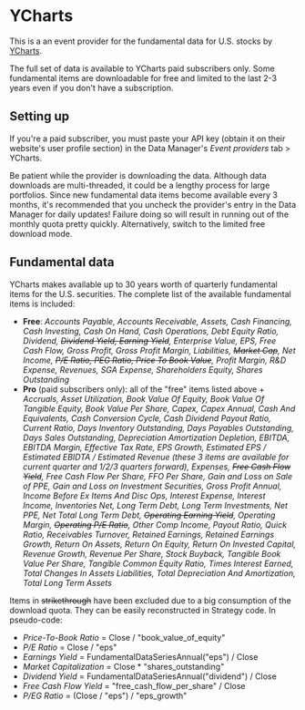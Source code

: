 # YCharts

This is a an event provider for the fundamental data for U.S. stocks by [YCharts](https://www.ycharts.com).

The full set of data is available to YCharts paid subscribers only. Some fundamental items are downloadable for free and limited to the last 2-3 years even if you don't have a subscription.

## Setting up

If you're a paid subscriber, you must paste your API key (obtain it on their website's user profile section) in the Data Manager's *Event providers* tab > YCharts.

Be patient while the provider is downloading the data. Although data downloads are multi-threaded, it could be a lengthy process for large portfolios. Since new fundamental data items become available every 3 months, it's recommended that you uncheck the provider's entry in the Data Manager for daily updates! Failure doing so will result in running out of the monthly quota pretty quickly. Alternatively, switch to the limited free download mode.

## Fundamental data

YCharts makes available up to 30 years worth of quarterly fundamental items for the U.S. securities. The complete list of the available fundamental items is included:

* **Free**: *Accounts Payable, Accounts Receivable, Assets, Cash Financing, Cash Investing, Cash On Hand, Cash Operations, Debt Equity Ratio, Dividend, <del>Dividend Yield, Earning Yield</del>, Enterprise Value, EPS, Free Cash Flow, Gross Profit, Gross Profit Margin, Liabilities, <del>Market Cap</del>, Net Income, <del>P/E Ratio, PEG Ratio, Price To Book Value</del>, Profit Margin, R&D Expense, Revenues, SGA Expense, Shareholders Equity, Shares Outstanding*
* **Pro** (paid subscribers only): all of the "free" items listed above + *Accruals, Asset Utilization, Book Value Of Equity, Book Value Of Tangible Equity, Book Value Per Share, Capex, Capex Annual, Cash And Equivalents, Cash Conversion Cycle, Cash Dividend Payout Ratio, Current Ratio, Days Inventory Outstanding, Days Payables Outstanding, Days Sales Outstanding, Depreciation Amortization Depletion, EBITDA, EBITDA Margin, Effective Tax Rate, EPS Growth, Estimated EPS / Estimated EBIDTA / Estimated Revenue (these 3 items are available for current quarter and 1/2/3 quarters forward), Expenses, <del>Free Cash Flow Yield</del>, Free Cash Flow Per Share, FFO Per Share, Gain and Loss on Sale of PPE, Gain and Loss on Investment Securities, Gross Profit Annual, Income Before Ex Items And Disc Ops, Interest Expense, Interest Income, Inventories Net, Long Term Debt, Long Term Investments, Net PPE, Net Total Long Term Debt, <del>Operating Earning Yield</del>, Operating Margin, <del>Operating P/E Ratio</del>, Other Comp Income, Payout Ratio, Quick Ratio, Receivables Turnover, Retained Earnings, Retained Earnings Growth, Return On Assets, Return On Equity, Return On Invested Capital, Revenue Growth, Revenue Per Share, Stock Buyback, Tangible Book Value Per Share, Tangible Common Equity Ratio, Times Interest Earned, Total Changes In Assets Liabilities, Total Depreciation And Amortization, Total Long Term Assets*

Items in <del>strikethrough</del> have been excluded due to a big consumption of the download quota. They can be easily reconstructed in Strategy code. In pseudo-code:

- *Price-To-Book Ratio* = Close / "book_value_of_equity"
- *P/E Ratio* = Close / "eps"
- *Earnings Yield* = FundamentalDataSeriesAnnual("eps") / Close
- *Market Capitalization* = Close * "shares_outstanding"
- *Dividend Yield* = FundamentalDataSeriesAnnual("dividend") / Close
- *Free Cash Flow Yield* = "free_cash_flow_per_share" / Close
- *P/EG Ratio* = (Close / "eps") / "eps_growth"
